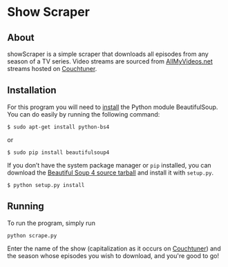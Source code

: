 # Show Scraper

## About

showScraper is a simple scraper that downloads all episodes from any season of a TV series. Video
streams are sourced from [AllMyVideos.net](http://allmyvideos.net/v/) streams hosted on
[Couchtuner](http://www.couchtuner.ag/).


## Installation

For this program you will need to
[install](https://www.crummy.com/software/BeautifulSoup/bs4/doc/#installing-beautiful-soup) the Python module BeautifulSoup. You can do easily by
running the following command:

``` $ sudo apt-get install python-bs4 ```

or

``` $ sudo pip install beautifulsoup4 ```

If you don’t have the system package manager or `pip` installed, you can download the [Beautiful Soup 4 source
tarball](https://www.crummy.com/software/BeautifulSoup/bs4/download/4.0/)
and install it with `setup.py`.

``` $ python setup.py install ```

## Running

To run the program, simply run

``` python scrape.py ```

Enter the name of the show (capitalization as it occurs on
[Couchtuner](http://www.couchtuner.ag/tv-lists/)) and the season whose episodes you wish to download, and you're good to
go!
